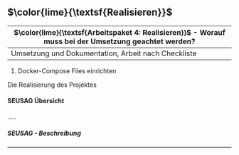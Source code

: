 ## $\color{lime}{\textsf{Realisieren}}$ 

| $\color{lime}{\textsf{Arbeitspaket 4: Realisieren}}$ - Worauf muss bei der Umsetzung geachtet werden? |
| ----------------------------------------------------------------------------------------------------- |
| Umsetzung und Dokumentation, Arbeit nach Checkliste                                                   |

1. Docker-Compose Files einrichten

Die Realisierung des Projektes 







#### SEUSAG Übersicht
.....


##### SEUSAG - Beschreibung

___

